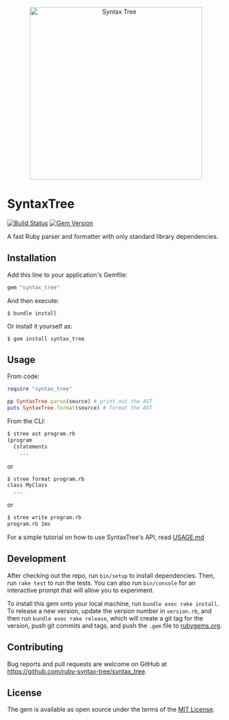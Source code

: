 <div align="center">
  <img alt="Syntax Tree" height="400px" src="./doc/logo.svg">
</div>

# SyntaxTree

[![Build Status](https://github.com/ruby-syntax-tree/syntax_tree/actions/workflows/main.yml/badge.svg)](https://github.com/ruby-syntax-tree/syntax_tree/actions/workflows/main.yml)
[![Gem Version](https://img.shields.io/gem/v/syntax_tree.svg)](https://rubygems.org/gems/syntax_tree)

A fast Ruby parser and formatter with only standard library dependencies.

## Installation

Add this line to your application's Gemfile:

```ruby
gem "syntax_tree"
```

And then execute:

    $ bundle install

Or install it yourself as:

    $ gem install syntax_tree

## Usage

From code:

```ruby
require "syntax_tree"

pp SyntaxTree.parse(source) # print out the AST
puts SyntaxTree.format(source) # format the AST
```

From the CLI:

```sh
$ stree ast program.rb
(program
  (statements
    ...
```

or

```sh
$ stree format program.rb
class MyClass
  ...
```

or

```sh
$ stree write program.rb
program.rb 1ms
```

For a simple tutorial on how to use SyntaxTree's API, read [USAGE.md](USAGE.md)

## Development

After checking out the repo, run `bin/setup` to install dependencies. Then, run `rake test` to run the tests. You can also run `bin/console` for an interactive prompt that will allow you to experiment.

To install this gem onto your local machine, run `bundle exec rake install`. To release a new version, update the version number in `version.rb`, and then run `bundle exec rake release`, which will create a git tag for the version, push git commits and tags, and push the `.gem` file to [rubygems.org](https://rubygems.org).

## Contributing

Bug reports and pull requests are welcome on GitHub at https://github.com/ruby-syntax-tree/syntax_tree.

## License

The gem is available as open source under the terms of the [MIT License](https://opensource.org/licenses/MIT).
